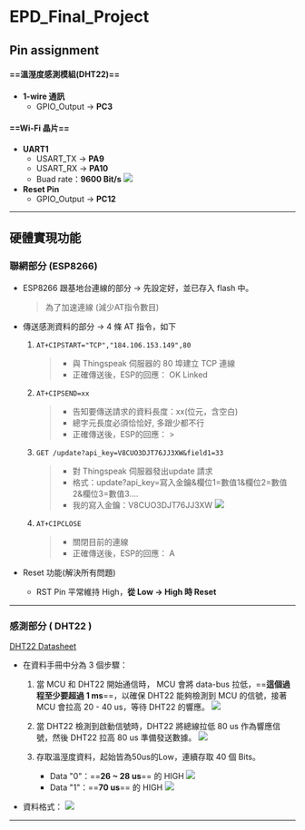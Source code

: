# EPD_Final_Project


##    Pin assignment

####    ==溫溼度感測模組(DHT22)==
*    **1-wire 通訊**
     * GPIO_Output -> **PC3**


####    ==Wi-Fi 晶片==
*    **UART1**
     * USART_TX -> **PA9**
     * USART_RX -> **PA10**
     * Buad rate：**9600 Bit/s**
          ![](https://hackmd.io/_uploads/r1vrtrzr3.png)
* **Reset Pin** 
     * GPIO_Output -> **PC12**
---
##    硬體實現功能
###    聯網部分 (ESP8266)
*    ESP8266 跟基地台連線的部分 -> 先設定好，並已存入 flash 中。
     > 為了加速連線 (減少AT指令數目)
*    傳送感測資料的部分 -> 4 條 AT 指令，如下

     1. `AT+CIPSTART="TCP","184.106.153.149",80`
        > * 與 Thingspeak 伺服器的 80 埠建立 TCP 連線
        > * 正確傳送後，ESP的回應：
        > OK
        > Linked

     2. `AT+CIPSEND=xx`
        > * 告知要傳送請求的資料長度：xx(位元，含空白)
        > * 總字元長度必須恰恰好, 多跟少都不行
        > * 正確傳送後，ESP的回應：
        > $>$
     3. `GET /update?api_key=V8CUO3DJT76JJ3XW&field1=33`
        > * 對 Thingspeak 伺服器發出update 請求
        > * 格式：update?api_key=寫入金鑰&欄位1=數值1&欄位2=數值2&欄位3=數值3....
        > * 我的寫入金鑰：V8CUO3DJT76JJ3XW
        > ![](https://hackmd.io/_uploads/ryqXG_dHh.png)

     4. `AT+CIPCLOSE`
        > * 關閉目前的連線
        > * 正確傳送後，ESP的回應：
        > A

*    Reset 功能(解決所有問題)
        *    RST Pin 平常維持 High，**從 Low -> High 時 Reset**

---

###    感測部分 ( DHT22 )
[DHT22 Datasheet](https://cdn-shop.adafruit.com/datasheets/Digital+humidity+and+temperature+sensor+AM2302.pdf)
*    在資料手冊中分為 3 個步驟：
        1. 當 MCU 和 DHT22 開始通信時， MCU 會將 data-bus 拉低，==**這個過程至少要超過 1 ms**==，以確保 DHT22 能夠檢測到 MCU 的信號，接著 MCU 會拉高 20 - 40 us，等待 DHT22 的響應。
             ![](https://hackmd.io/_uploads/S1YGFgqHh.png)

        2. 當 DHT22 檢測到啟動信號時，DHT22 將總線拉低 80 us 作為響應信號，然後 DHT22 拉高 80 us 準備發送數據。
            ![](https://hackmd.io/_uploads/SJ97lFOSn.png)
        3. 存取溫溼度資料，起始皆為50us的Low，連續存取 40 個 Bits。 
            * Data "0"：==**26 ~ 28 us**== 的 HIGH
              ![](https://hackmd.io/_uploads/HynSvg9Hn.png)
            * Data "1"：==**70 us**== 的 HIGH
              ![](https://hackmd.io/_uploads/HkoFDe9S3.png)

*    資料格式：
        ![](https://hackmd.io/_uploads/ByubcxqBh.png)
---
